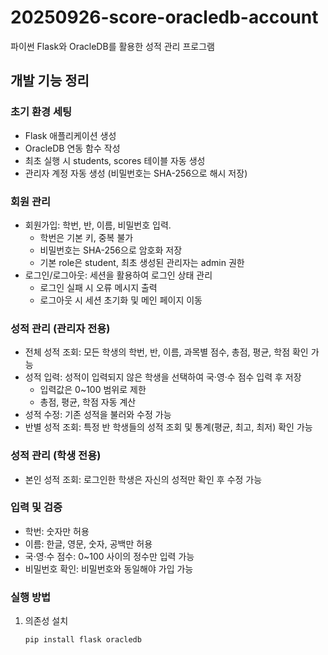 # 20250926-score-oracledb-account
파이썬 Flask와 OracleDB를 활용한 성적 관리 프로그램

## 개발 기능 정리

### 초기 환경 세팅
- Flask 애플리케이션 생성
- OracleDB 연동 함수 작성
- 최초 실행 시 students, scores 테이블 자동 생성
- 관리자 계정 자동 생성 (비밀번호는 SHA-256으로 해시 저장)

### 회원 관리
- 회원가입: 학번, 반, 이름, 비밀번호 입력.  
  - 학번은 기본 키, 중복 불가  
  - 비밀번호는 SHA-256으로 암호화 저장  
  - 기본 role은 student, 최초 생성된 관리자는 admin 권한  
- 로그인/로그아웃: 세션을 활용하여 로그인 상태 관리  
  - 로그인 실패 시 오류 메시지 출력  
  - 로그아웃 시 세션 초기화 및 메인 페이지 이동  

### 성적 관리 (관리자 전용)
- 전체 성적 조회: 모든 학생의 학번, 반, 이름, 과목별 점수, 총점, 평균, 학점 확인 가능
- 성적 입력: 성적이 입력되지 않은 학생을 선택하여 국·영·수 점수 입력 후 저장  
  - 입력값은 0~100 범위로 제한  
  - 총점, 평균, 학점 자동 계산  
- 성적 수정: 기존 성적을 불러와 수정 가능  
- 반별 성적 조회: 특정 반 학생들의 성적 조회 및 통계(평균, 최고, 최저) 확인 가능

### 성적 관리 (학생 전용)
- 본인 성적 조회: 로그인한 학생은 자신의 성적만 확인 후 수정 가능

### 입력 및 검증
- 학번: 숫자만 허용  
- 이름: 한글, 영문, 숫자, 공백만 허용  
- 국·영·수 점수: 0~100 사이의 정수만 입력 가능  
- 비밀번호 확인: 비밀번호와 동일해야 가입 가능  

### 실행 방법
1. 의존성 설치
   ```bash
   pip install flask oracledb